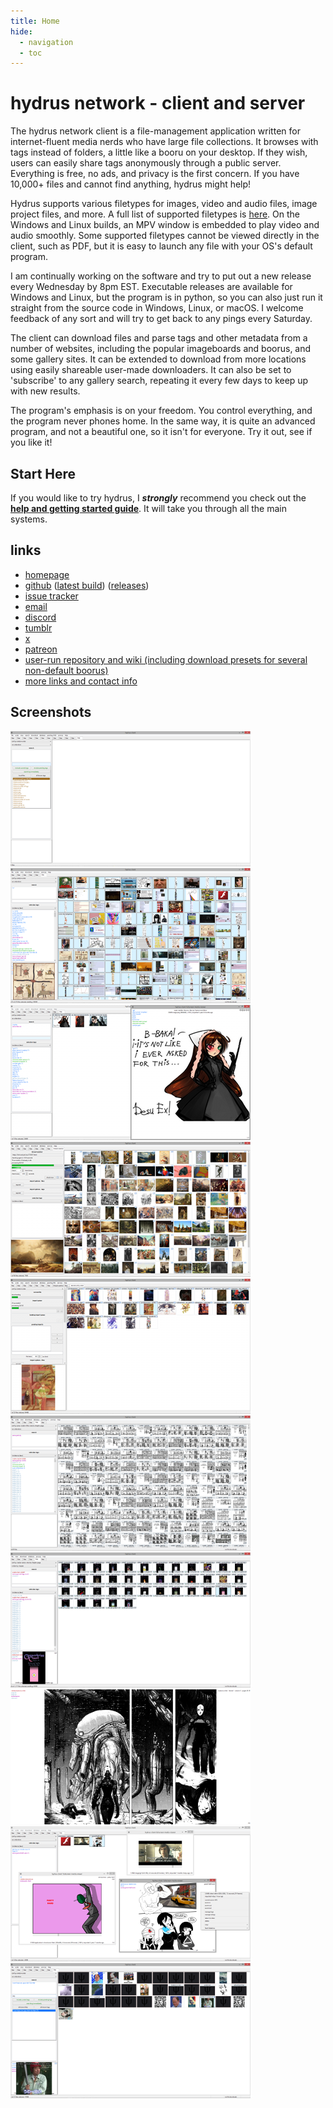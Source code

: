 ```yaml
---
title: Home
hide:
  - navigation
  - toc
---
```


# hydrus network - client and server

The hydrus network client is a file-management application written for internet-fluent media nerds who have large file collections. It browses with tags instead of folders, a little like a booru on your desktop. If they wish, users can easily share tags anonymously through a public server. Everything is free, no ads, and privacy is the first concern. If you have 10,000+ files and cannot find anything, hydrus might help!

Hydrus supports various filetypes for images, video and audio files, image project files, and more. A full list of supported filetypes is [here](filetypes.md). On the Windows and Linux builds, an MPV window is embedded to play video and audio smoothly. Some supported filetypes cannot be viewed directly in the client, such as PDF, but it is easy to launch any file with your OS's default program.

I am continually working on the software and try to put out a new release every Wednesday by 8pm EST. Executable releases are available for Windows and Linux, but the program is in python, so you can also just run it straight from the source code in Windows, Linux, or macOS. I welcome feedback of any sort and will try to get back to any pings every Saturday.

The client can download files and parse tags and other metadata from a number of websites, including the popular imageboards and boorus, and some gallery sites. It can be extended to download from more locations using easily shareable user-made downloaders. It can also be set to 'subscribe' to any gallery search, repeating it every few days to keep up with new results.

The program's emphasis is on your freedom. You control everything, and the program never phones home. In the same way, it is quite an advanced program, and not a beautiful one, so it isn't for everyone. Try it out, see if you like it!

## Start Here

If you would like to try hydrus, I _**strongly**_ recommend you check out the **[help and getting started guide](introduction.md)**. It will take you through all the main systems.

## links

* [homepage](https://hydrusnetwork.github.io/hydrus/)
* [github](https://github.com/hydrusnetwork/hydrus) ([latest build](https://github.com/hydrusnetwork/hydrus/releases/latest)) ([releases](https://github.com/hydrusnetwork/hydrus/releases))
* [issue tracker](https://github.com/hydrusnetwork/hydrus/issues)
* [email](mailto:hydrus.admin@gmail.com)
* [discord](https://discord.gg/wPHPCUZ)
* [tumblr](https://hydrus.tumblr.com)
* [x](https://x.com/hydrusnetwork)
* [patreon](https://www.patreon.com/hydrus_dev)
* [user-run repository and wiki (including download presets for several non-default boorus)](https://github.com/CuddleBear92/Hydrus-Presets-and-Scripts)
* [more links and contact info](contact.md)

## Screenshots

[![](images/screenshot_empty_thumb.png)](images/screenshot_empty.png "An empty page. You can search based on file metadata such as filesize and image resolution, not just tags.") 
[![](images/screenshot_general_search_thumb.png)](images/screenshot_general_search.png "A simple tag search.") 
[![](images/screenshot_desu_thumb.png)](images/screenshot_desu.png "You can add more tags to specify a search. Also pictured is the media viewer, for viewing media in larger size.") 
[![](images/screenshot_thread_watcher_thumb.png)](images/screenshot_thread_watcher.png "The thread watcher works for 4chan and 8chan.") 
[![](images/screenshot_deviant_art_thumb.png)](images/screenshot_deviant_art.png "The gallery downloader will search for all the files for a particular artist or tag and download them, parsing tags as it goes.") 
[![](images/screenshot_big_search_thumb.png)](images/screenshot_big_search.png "The client can easily search, display and manage thousands of files.") 
[![](images/screenshot_gunnerkrigg_collect_thumb.png)](images/screenshot_gunnerkrigg_collect.png "Files can be sorted and collected by their tags.") 
[![](images/screenshot_fullscreen_blame_thumb.png)](images/screenshot_fullscreen_blame.png "The media viewer can work as a resizable window or completely fullscreen. It is clean and fast.") 
[![](images/screenshot_video_thumb.png)](images/screenshot_video.png "Many file formats are supported.") 
[![](images/screenshot_advanced_autocomplete_thumb.png)](images/screenshot_advanced_autocomplete.png "The client can get complicated if you want it to. This screenshot shows a tag sibling, where one tag is immediately swapped with another, and a non-local search, where results that are known but not on the computer are shown.")
